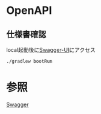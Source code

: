 # OpenAPI

## 仕様書確認

local起動後に[Swagger-UI](http://localhost:8080/swagger-ui/index.html)にアクセス

```bash
./gradlew bootRun
```

# 参照

[Swagger](https://swagger.io/docs/specification/v3_0/basic-structure/)